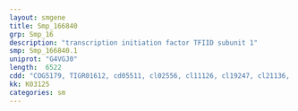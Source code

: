 ```yaml
---
layout: smgene
title: Smp_166840
grp: Smp_16
description: "transcription initiation factor TFIID subunit 1"
smp: Smp_166840.1
uniprot: "G4VGJ0"
length:  6522
cdd: "COG5179, TIGR01612, cd05511, cl02556, cl11126, cl19247, cl21136, pfam00439, pfam10486, pfam12157, pfam15288, smart00297"
kk: K03125
categories: sm
---
```

